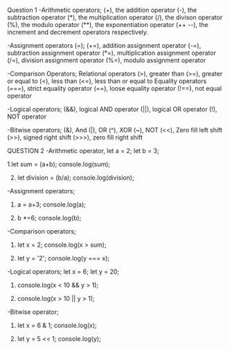 Question 1
-Arithmetic operators;
(+),  the addition operator
(-),  the subtraction operator
(*),  the multiplication operator
(/),  the divison operator
(%),  the modulo operator
(**), the exponentiation operator
(++ --), the increment and decrement operators respectively.

-Assignment operators (=);
(+=), addition assignment operator
(-=), subtraction assignment operator
(*=), multiplication assignment operator
(/=), division assignment operator
(%=), modulo assignment operator

-Comparison Operators;
Relational operators
(>), greater than
(>=), greater or equal to
(<), less than
(<=), less than or equal to
Equality operators
(===), strict equality operator
(==), loose equality operator
(!==), not equal operator

-Logical operators;
(&&), logical AND operator
(||), logical OR operator
(!), NOT operator

-Bitwise operators;
(&), And
(|), OR
(^), XOR
(~), NOT
(<<), Zero fill left shift
(>>), signed right shift
(>>>), zero fill right shift

QUESTION 2
-Arithmetic operator,
 let a = 2;
 let b = 3;

 1.let sum = (a+b);
   console.log(sum);

 2. let division = (b/a);
    console.log(division);
 
 -Assignment operators;

1. a = a+3;
   console.log(a);

2. b *=6;
   console.log(b);

-Comparison operators;

1. let x = 2;
   console.log(x > sum);

2. let y = '2';
   console.log(y === x);

-Logical operators;
let x = 6;
let y = 20;

1. console.log(x < 10 && y > 1);

2. console.log(x > 10 || y > 1);

-Bitwise operator;

1. let x = 6 & 1;
   console.log(x);

2. let y = 5 << 1; 
   console.log(y);